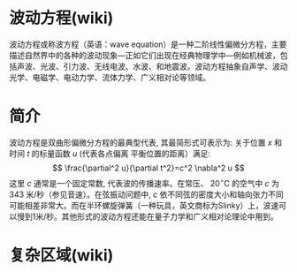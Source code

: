 # 波动方程(wiki)
  波动方程或称波方程（英语：wave equation）是一种二阶线性偏微分方程，主要描述自然界中的各种的波动现象—正如它们出现在经典物理学中—例如机械波，包括声波、光波、引力波、无线电波、水波、和地震波。波动方程抽象自声学、波动光学、电磁学、电动力学、流体力学、广义相对论等领域。
# 简介
  波动方程是双曲形偏微分方程的最典型代表, 其最简形式可表示为: 关于位置 $x$ 和时间 $t$ 的标量函数 $u$ (代表各点偏离 平衡位置的距离）满足:
  $$
  \frac{\partial^2 u}{\partial t^2}=c^2 \nabla^2 u
  $$
  这里 $c$ 通常是一个固定常数, 代表波的传播速率。在常压、 $20^{\circ} \mathrm{C}$ 的空气中 $c$ 为 343 米/秒（参见音速）。在弦振动问题中, $c$ 依不同弦的密度大小和轴向张力不同 可能相差非常大。而在半环螺旋弹簧（一种玩具，英文商标为Slinky）上，波速可以慢到1米/秒。其他形式的波动方程还能在量子力学和广义相对论理论中用到。
# 复杂区域(wiki)
